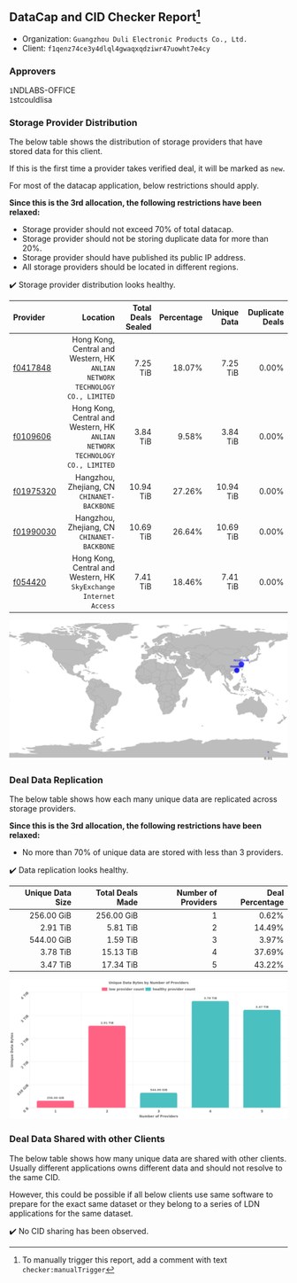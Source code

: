 ## DataCap and CID Checker Report[^1]
 - Organization: `Guangzhou Duli Electronic Products Co., Ltd.`
 - Client: `f1qenz74ce3y4dlql4gwaqxqdziwr47uowht7e4cy`
### Approvers
`1`NDLABS-OFFICE<br/>`1`stcouldlisa

### Storage Provider Distribution
The below table shows the distribution of storage providers that have stored data for this client.

If this is the first time a provider takes verified deal, it will be marked as `new`.

For most of the datacap application, below restrictions should apply.

**Since this is the 3rd allocation, the following restrictions have been relaxed:**
 - Storage provider should not exceed 70% of total datacap.
 - Storage provider should not be storing duplicate data for more than 20%.
 - Storage provider should have published its public IP address.
 - All storage providers should be located in different regions.

✔️ Storage provider distribution looks healthy.

| Provider                                              |                                                                        Location | Total Deals Sealed | Percentage | Unique Data | Duplicate Deals |
| :---------------------------------------------------- | ------------------------------------------------------------------------------: | -----------------: | ---------: | ----------: | --------------: |
| [f0417848](https://filfox.info/en/address/f0417848)   | Hong Kong, Central and Western, HK<br/>`ANLIAN NETWORK TECHNOLOGY CO., LIMITED` |           7.25 TiB |     18.07% |    7.25 TiB |           0.00% |
| [f0109606](https://filfox.info/en/address/f0109606)   | Hong Kong, Central and Western, HK<br/>`ANLIAN NETWORK TECHNOLOGY CO., LIMITED` |           3.84 TiB |      9.58% |    3.84 TiB |           0.00% |
| [f01975320](https://filfox.info/en/address/f01975320) |                                  Hangzhou, Zhejiang, CN<br/>`CHINANET-BACKBONE` |          10.94 TiB |     27.26% |   10.94 TiB |           0.00% |
| [f01990030](https://filfox.info/en/address/f01990030) |                                  Hangzhou, Zhejiang, CN<br/>`CHINANET-BACKBONE` |          10.69 TiB |     26.64% |   10.69 TiB |           0.00% |
| [f054420](https://filfox.info/en/address/f054420)     |            Hong Kong, Central and Western, HK<br/>`SkyExchange Internet Access` |           7.41 TiB |     18.46% |    7.41 TiB |           0.00% |

![Provider Distribution](https://raw.githubusercontent.com/data-preservation-programs/filplus-checker-assets/main/filecoin-project/filecoin-plus-large-datasets/issues/1208/1672826698659.png)
### Deal Data Replication
The below table shows how each many unique data are replicated across storage providers.

**Since this is the 3rd allocation, the following restrictions have been relaxed:**
- No more than 70% of unique data are stored with less than 3 providers.

✔️ Data replication looks healthy.

| Unique Data Size | Total Deals Made | Number of Providers | Deal Percentage |
| ---------------: | ---------------: | ------------------: | --------------: |
|       256.00 GiB |       256.00 GiB |                   1 |           0.62% |
|         2.91 TiB |         5.81 TiB |                   2 |          14.49% |
|       544.00 GiB |         1.59 TiB |                   3 |           3.97% |
|         3.78 TiB |        15.13 TiB |                   4 |          37.69% |
|         3.47 TiB |        17.34 TiB |                   5 |          43.22% |

![Replication Distribution](https://raw.githubusercontent.com/data-preservation-programs/filplus-checker-assets/main/filecoin-project/filecoin-plus-large-datasets/issues/1208/1672826699558.png)
### Deal Data Shared with other Clients
The below table shows how many unique data are shared with other clients.
Usually different applications owns different data and should not resolve to the same CID.

However, this could be possible if all below clients use same software to prepare for the exact same dataset or they belong to a series of LDN applications for the same dataset.

✔️ No CID sharing has been observed.

[^1]: To manually trigger this report, add a comment with text `checker:manualTrigger`
